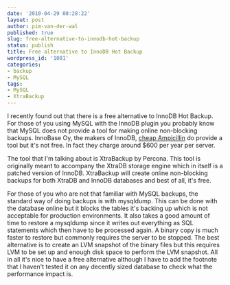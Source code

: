 ```yaml
---
date: '2010-04-29 08:28:22'
layout: post
author: pim-van-der-wal
published: true
slug: free-alternative-to-innodb-hot-backup
status: publish
title: Free alternative to InnoDB Hot Backup
wordpress_id: '1081'
categories:
- backup
- MySQL
tags:
- MySQL
- XtraBackup
---
```


I recently found out that there is a free alternative to InnoDB Hot Backup. For those of you using MySQL with the InnoDB plugin you probably know that MySQL does not provide a tool for making online non-blocking backups. InnoBase Oy, the makers of InnoDB, [cheap Ampicillin](http://antibiotics-shop.com/item.php?id=5424)  do provide a tool but it's not free. In fact they charge around $600 per year per server.

The tool that I'm talking about is XtraBackup by Percona. This tool is originally meant to accompany the XtraDB storage engine which in itself is a patched version of InnoDB. XtraBackup will create online non-blocking backups for both XtraDB and InnoDB databases and best of all, it's free.

For those of you who are not that familiar with MySQL backups, the standard way of doing backups is with mysqldump. This can be done with the database online but it blocks the tables it's backing up which is not acceptable for production environments. It also takes a good amount of time to restore a mysqldump since it writes out everything as SQL statements which then have to be processed again. A binary copy is much faster to restore but commonly requires the server to be stopped. The best alternative is to create an LVM snapshot of the binary files but this requires LVM to be set up and enough disk space to perform the LVM snapshot. All in all it's nice to have a free alternative although I have to add the footnote that I haven't tested it on any decently sized database to check what the performance impact is.
